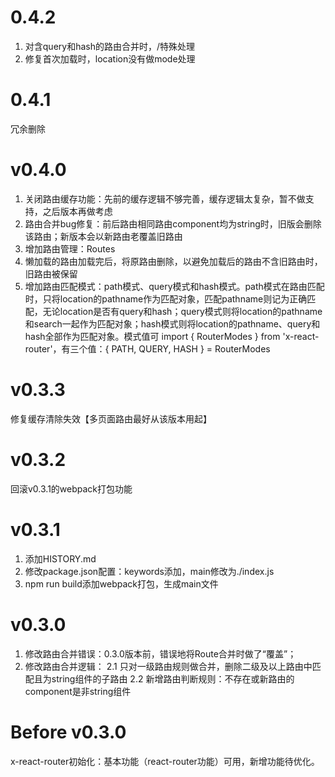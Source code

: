 # 0.4.2
1. 对含query和hash的路由合并时，/特殊处理
2. 修复首次加载时，location没有做mode处理

# 0.4.1
冗余删除

# v0.4.0
1. 关闭路由缓存功能：先前的缓存逻辑不够完善，缓存逻辑太复杂，暂不做支持，之后版本再做考虑
2. 路由合并bug修复：前后路由相同路由component均为string时，旧版会删除该路由；新版本会以新路由老覆盖旧路由
3. 增加路由管理：Routes
4. 懒加载的路由加载完后，将原路由删除，以避免加载后的路由不含旧路由时，旧路由被保留
5. 增加路由匹配模式：path模式、query模式和hash模式。path模式在路由匹配时，只将location的pathname作为匹配对象，匹配pathname则记为正确匹配，无论location是否有query和hash；query模式则将location的pathname和search一起作为匹配对象；hash模式则将location的pathname、query和hash全部作为匹配对象。模式值可 import { RouterModes } from 'x-react-router'，有三个值：{ PATH, QUERY, HASH } = RouterModes

# v0.3.3
修复缓存清除失效【多页面路由最好从该版本用起】

# v0.3.2
回滚v0.3.1的webpack打包功能

# v0.3.1
1. 添加HISTORY.md
2. 修改package.json配置：keywords添加，main修改为./index.js
3. npm run build添加webpack打包，生成main文件

# v0.3.0
1. 修改路由合并错误：0.3.0版本前，错误地将Route合并时做了“覆盖”；
2. 修改路由合并逻辑：
  2.1 只对一级路由规则做合并，删除二级及以上路由中匹配且为string组件的子路由
  2.2 新增路由判断规则：不存在或新路由的component是非string组件

# Before v0.3.0
x-react-router初始化：基本功能（react-router功能）可用，新增功能待优化。
